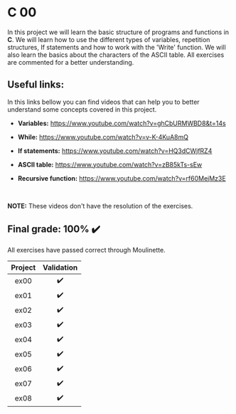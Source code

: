 # C 00

In this project we will learn the basic structure of programs and functions in **C**. We will learn how to use the different types of variables, repetition structures, If statements and how to work with the 'Write' function. We will also learn the basics about the characters of the ASCII table. All exercises are commented for a better understanding.


## Useful links:
In this links bellow you can find videos that can help you to better understand some concepts covered in this project.
<br>

* **Variables:** https://www.youtube.com/watch?v=ghCbURMWBD8&t=14s

* **While:** https://www.youtube.com/watch?v=v-K-4KuA8mQ

* **If statements:** https://www.youtube.com/watch?v=HQ3dCWjfRZ4

* **ASCII table:** https://www.youtube.com/watch?v=zB85kTs-sEw

* **Recursive function:** https://www.youtube.com/watch?v=rf60MejMz3E
<br>

**NOTE:** These videos don't have the resolution of the exercises.

## Final grade: 100% :heavy_check_mark:
All exercises have passed correct through Moulinette.

| Project | Validation |
|:----:|:------------------:|
| ex00 | :heavy_check_mark: |
| ex01 | :heavy_check_mark: |
| ex02 | :heavy_check_mark: |
| ex03 | :heavy_check_mark: |
| ex04 | :heavy_check_mark: |
| ex05 | :heavy_check_mark: |
| ex06 | :heavy_check_mark: |
| ex07 | :heavy_check_mark: |
| ex08 | :heavy_check_mark: |